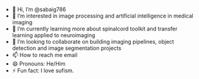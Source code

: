 - 👋 Hi, I’m @sabaig786
- 👀 I’m interested in image processing and artificial intelligence in medical imaging
- 🌱 I’m currently learning more about spinalcord toolkit and transfer learning applied to neuroimaging
- 💞️ I’m looking to collaborate on building imaging pipelines, object detection and image segmentation projects
- 📫 How to reach me email
- 😄 Pronouns: He/Him
- ⚡ Fun fact: I love sufism.

<!---
sabaig786/sabaig786 is a ✨ special ✨ repository because its `README.md` (this file) appears on your GitHub profile.
You can click the Preview link to take a look at your changes.
--->
